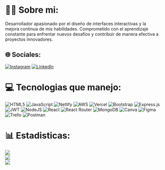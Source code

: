 # 🙋‍♂️ Sobre mi:
Desarrollador  apasionado por el diseño de interfaces interactivas y la mejora continua de mis habilidades. Comprometido con el aprendizaje constante para enfrentar nuevos desafíos y contribuir de manera efectiva a proyectos innovadores.

## 🌐 Sociales:
[![Instagram](https://img.shields.io/badge/Instagram-%23E4405F.svg?logo=Instagram&logoColor=white)](https://instagram.com/agustinbaza) [![LinkedIn](https://img.shields.io/badge/LinkedIn-%230077B5.svg?logo=linkedin&logoColor=white)]([https://linkedin.com/in/agustinbaza](https://www.linkedin.com/in/agustin-baza-213259275/)) 

# 💻 Tecnologias que manejo:
![HTML5](https://img.shields.io/badge/html5-%23E34F26.svg?style=flat&logo=html5&logoColor=white) ![JavaScript](https://img.shields.io/badge/javascript-%23323330.svg?style=flat&logo=javascript&logoColor=%23F7DF1E) ![Netlify](https://img.shields.io/badge/netlify-%23000000.svg?style=flat&logo=netlify&logoColor=#00C7B7) ![AWS](https://img.shields.io/badge/AWS-%23FF9900.svg?style=flat&logo=amazon-aws&logoColor=white) ![Vercel](https://img.shields.io/badge/vercel-%23000000.svg?style=flat&logo=vercel&logoColor=white) ![Bootstrap](https://img.shields.io/badge/bootstrap-%23563D7C.svg?style=flat&logo=bootstrap&logoColor=white) ![Express.js](https://img.shields.io/badge/express.js-%23404d59.svg?style=flat&logo=express&logoColor=%2361DAFB) ![JWT](https://img.shields.io/badge/JWT-black?style=flat&logo=JSON%20web%20tokens) ![NodeJS](https://img.shields.io/badge/node.js-6DA55F?style=flat&logo=node.js&logoColor=white) ![React](https://img.shields.io/badge/react-%2320232a.svg?style=flat&logo=react&logoColor=%2361DAFB) ![React Router](https://img.shields.io/badge/React_Router-CA4245?style=flat&logo=react-router&logoColor=white) ![MongoDB](https://img.shields.io/badge/MongoDB-%234ea94b.svg?style=flat&logo=mongodb&logoColor=white) ![Canva](https://img.shields.io/badge/Canva-%2300C4CC.svg?style=flat&logo=Canva&logoColor=white) 	![Figma](https://img.shields.io/badge/figma-%23F24E1E.svg?style=flat&logo=figma&logoColor=white) ![Trello](https://img.shields.io/badge/Trello-%23026AA7.svg?style=flat&logo=Trello&logoColor=white) ![Postman](https://img.shields.io/badge/Postman-FF6C37?style=flat&logo=postman&logoColor=white)

# 📊 Estadisticas:
![](https://github-readme-stats.vercel.app/api?username=agustinbaza&theme=react&hide_border=true&include_all_commits=true&count_private=true)<br/>
![](https://github-readme-streak-stats.herokuapp.com/?user=agustinbaza&theme=react&hide_border=true)<br/>
![](https://github-readme-stats.vercel.app/api/top-langs/?username=agustinbaza&theme=react&hide_border=true&include_all_commits=true&count_private=true&layout=compact)
